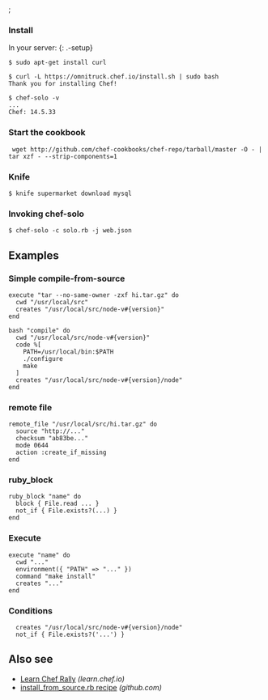 ;

### Install

In your server: {: .-setup}

    $ sudo apt-get install curl

    $ curl -L https://omnitruck.chef.io/install.sh | sudo bash
    Thank you for installing Chef!

    $ chef-solo -v
    ...
    Chef: 14.5.33

### Start the cookbook

     wget http://github.com/chef-cookbooks/chef-repo/tarball/master -O - | tar xzf - --strip-components=1

### Knife

    $ knife supermarket download mysql

### Invoking chef-solo

    $ chef-solo -c solo.rb -j web.json

Examples
--------

### Simple compile-from-source

    execute "tar --no-same-owner -zxf hi.tar.gz" do
      cwd "/usr/local/src"
      creates "/usr/local/src/node-v#{version}"
    end

    bash "compile" do
      cwd "/usr/local/src/node-v#{version}"
      code %[
        PATH=/usr/local/bin:$PATH
        ./configure
        make
      ]
      creates "/usr/local/src/node-v#{version}/node"
    end

### remote file

    remote_file "/usr/local/src/hi.tar.gz" do
      source "http://..."
      checksum "ab83be..."
      mode 0644
      action :create_if_missing
    end

### ruby\_block

    ruby_block "name" do
      block { File.read ... }
      not_if { File.exists?(...) }
    end

### Execute

    execute "name" do
      cwd "..."
      environment({ "PATH" => "..." })
      command "make install"
      creates "..."
    end

### Conditions

      creates "/usr/local/src/node-v#{version}/node"
      not_if { File.exists?('...') }

Also see
--------

-   [Learn Chef Rally](https://learn.chef.io) *(learn.chef.io)*
-   [install\_from\_source.rb recipe](https://github.com/mdxp/nodejs-cookbook/blob/master/recipes/install_from_source.rb) *(github.com)*
